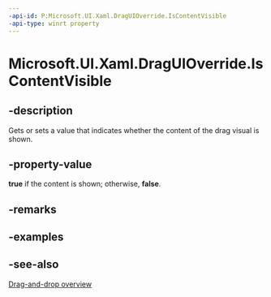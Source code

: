 ```yaml
---
-api-id: P:Microsoft.UI.Xaml.DragUIOverride.IsContentVisible
-api-type: winrt property
---
```


<!-- Property syntax
public bool IsContentVisible { get;  set; }
-->

# Microsoft.UI.Xaml.DragUIOverride.IsContentVisible

## -description
Gets or sets a value that indicates whether the content of the drag visual is shown.

## -property-value
**true** if the content is shown; otherwise, **false**.

## -remarks

## -examples

## -see-also

[Drag-and-drop overview](/windows/apps/design/input/drag-and-drop)
